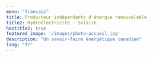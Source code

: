 ```yaml
---
menu: "francais"
title: Producteur indépendants d'énergie renouvelable
title2: Hydroélectricité - Solaire
hastitle2: true
featured_image: '/images/photo-accueil.jpg'
description: "Un savoir-faire énergétique canadien"
lang: "fr"
---
```


